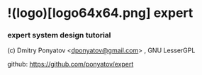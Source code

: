 # !(logo)[logo64x64.png] expert
### expert system design tutorial

(c) Dmitry Ponyatov <<dponyatov@gmail.com>> , GNU LesserGPL

github: https://github.com/ponyatov/expert
